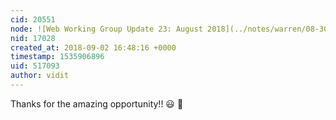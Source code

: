 ```yaml
---
cid: 20551
node: ![Web Working Group Update 23: August 2018](../notes/warren/08-30-2018/web-working-group-update-23-august-2018)
nid: 17028
created_at: 2018-09-02 16:48:16 +0000
timestamp: 1535906896
uid: 517093
author: vidit
---
```


Thanks for the amazing opportunity!! 😃 🎉 